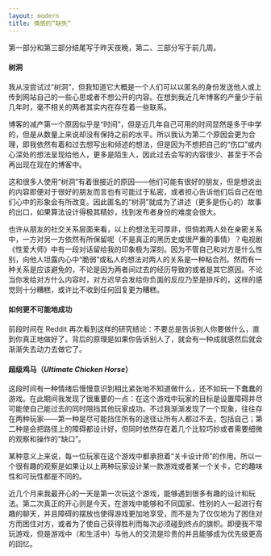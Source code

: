 ```yaml
---
layout: modern
title: 情感的“缺失”
---
```


第一部分和第三部分结尾写于昨天夜晚，第二、三部分写于前几周。

#### 树洞

我从没尝试过“树洞”，但我知道它大概是一个人们可以以匿名的身份发送他人或上传到网站自己的一些心思或者不想公开的内容。在想到我近几年博客的产量少于前几年时，毫不相关的两者其实内在存在着一些联系。

博客的减产第一个原因似乎是“时间”，但是近几年自己可用的时间显然是多于中学的，但是从数量上来说却没有保持之前的水平。所以我认为第二个原因会更为合理，即我依然有着和过去想写出和倾述的想法，但是因为不想把自己的“伤口”或内心深处的想法呈现给他人，更多是陌生人，因此过去会写的内容很少、甚至于不会再出现在现在的博客中。

这和很多人使用“树洞”有着很接近的原因——他们可能有很好的朋友，但是想说出的内容即便对于很好的朋友而言也有可能过于私密，或者担心告诉他们后自己在他们心中的形象会有所改变。因此匿名的“树洞”就成为了讲述（更多是伤心的）故事的出口，如果算法设计得极其精妙，找到发布者身份的难度会很大。

也许从朋友的社交关系层面来看，以上的想法无可厚非，但倘若两人处在亲密关系中，一方对另一方依然有所保留呢（不是真正的黑历史或很严重的事情）？电视剧《性爱大师》中有一段对话留给我的印象极为深刻。因为不管自己和对方是什么性别，向他人坦露内心中“脆弱”或私人的想法对两人的关系是一种粘合剂。然而有一种关系是应该避免的，不论是因为两者间过去的经历导致的或者是其它原因。不论当你发给对方什么内容时，对方迟早会发给你负面的反应乃至是排斥的，这样的感觉则十分糟糕，或许比不收到任何回复更为糟糕。

#### 如何更不可能地成功

前段时间在 Reddit 再次看到这样的研究结论：不要总是告诉别人你要做什么，直到你真正地做好了。背后的原理是如果你告诉别人了，就会有一种成就感然后就会渐渐失去动力去做它了。

#### 超级鸡马（*Ultimate Chicken Horse*）

这段时间有一种情绪后慢慢意识到相比紧张地不知道做什么，还不如玩一下蠢蠢的游戏。在此期间我发现了很重要的一点：在这个游戏中玩家的目标是设置障碍并尽可能使自己能过去的同时阻挡其他玩家成功。不过我渐渐发现了一个现象，往往存在两种玩家——第一种是尽可能挡住所有的途径让所有人都过不去，包括自己；第二种是会把路径上的障碍都设计好，但同时依然存在着几个比较巧妙或者需要细微的观察和操作的“缺口”。

某种意义上来说，每一位玩家在这个游戏中都承担着“关卡设计师”的作用。所以一个很有趣的观察是如果让以上两种玩家设计某一款游戏或者某一个关卡，它的趣味性和可玩性都是不同的。

近几个月来我最开心的一天是第一次玩这个游戏，能够遇到很多有趣的设计和玩法。第二次真正的开心则是今天，在游戏中能够和不同国家、性别的人一起进行有趣的聊天，并且障碍的摆放也使得游戏更加地享受，而不是为了仅仅地为了困住对方而困住对方，或者为了使自己获得胜利而每次必须碰到终点的旗帜。即便我不常玩游戏，但是游戏中（和生活中）与他人的交流是珍贵的并且能够成为优先级更高的回忆。